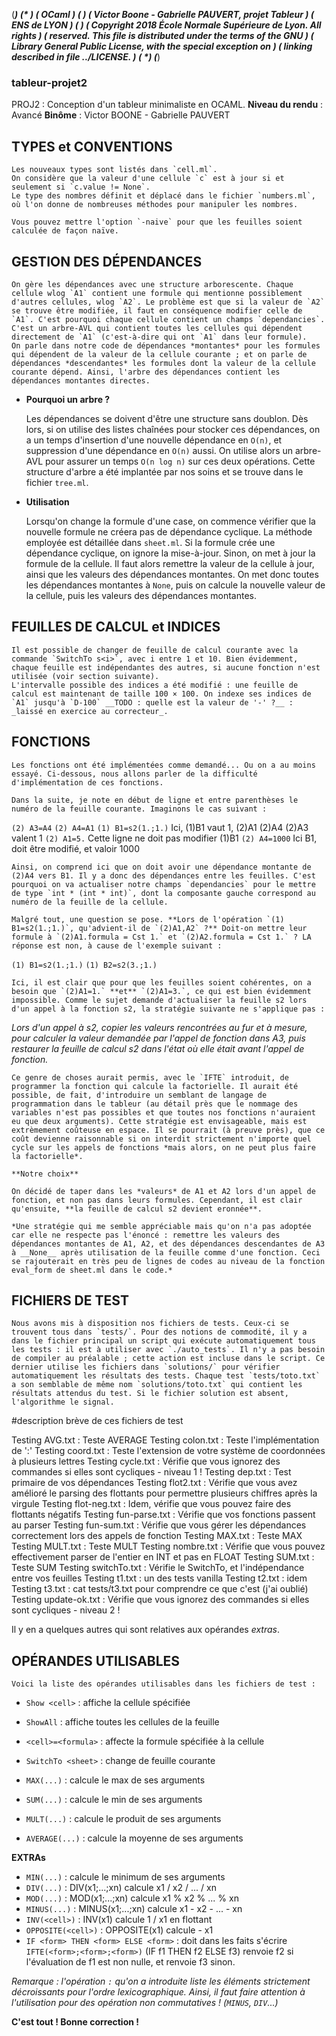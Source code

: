 (***********************************************************************)
(*                                                                     *)
(*                            **OCaml**                                *)
(*                                                                     *)
(*            Victor Boone - Gabrielle PAUVERT, projet Tableur         *)
(*                           ENS de LYON                               *)
(*                                                                     *)
(*  Copyright 2018 École Normale Supérieure de Lyon.  All rights       *)
(*  reserved.  This file is distributed under the terms of the GNU     *)
(*  Library General Public License, with the special exception on      *)
(*  linking described in file ../LICENSE.                              *)
(*                                                                     *)
(***********************************************************************)


### tableur-projet2


PROJ2 : Conception d'un tableur minimaliste en OCAML.
**Niveau du rendu** : Avancé
**Binôme** : Victor BOONE - Gabrielle PAUVERT

## TYPES et CONVENTIONS

	Les nouveaux types sont listés dans `cell.ml`.
	On considère que la valeur d'une cellule `c` est à jour si et seulement si `c.value != None`.
	Le type des nombres définit et déplacé dans le fichier `numbers.ml`, où l'on donne de nombreuses méthodes pour manipuler les nombres.

	Vous pouvez mettre l'option `-naive` pour que les feuilles soient calculée de façon naïve.


## GESTION DES DÉPENDANCES

	On gère les dépendances avec une structure arborescente. Chaque cellule wlog `A1` contient une formule qui mentionne possiblement d'autres cellules, wlog `A2`. Le problème est que si la valeur de `A2` se trouve être modifiée, il faut en conséquence modifier celle de `A1`. C'est pourquoi chaque cellule contient un champs `dependancies`. C'est un arbre-AVL qui contient toutes les cellules qui dépendent directement de `A1` (c'est-à-dire qui ont `A1` dans leur formule).
	On parle dans notre code de dépendances *montantes* pour les formules qui dépendent de la valeur de la cellule courante ; et on parle de dépendances *descendantes* les formules dont la valeur de la cellule courante dépend. Ainsi, l'arbre des dépendances contient les dépendances montantes directes.


 - **Pourquoi un arbre ?**

	Les dépendances se doivent d'être une structure sans doublon. Dès lors, si on utilise des listes chaînées pour stocker ces dépendances, on a un temps d'insertion d'une nouvelle dépendance en `O(n)`, et suppression d'une dépendance en `O(n)` aussi. On utilise alors un arbre-AVL pour assurer un temps `O(n log n)` sur ces deux opérations. Cette structure d'arbre a été implantée par nos soins et se trouve dans le fichier `tree.ml`.

 - **Utilisation**

	Lorsqu'on change la formule d'une case, on commence vérifier que la nouvelle formule ne créera pas de dépendance cyclique. La méthode employée est détaillée dans `sheet.ml`. Si la formule crée une dépendance cyclique, on ignore la mise-à-jour. Sinon, on met à jour la formule de la cellule. Il faut alors remettre la valeur de la cellule à jour, ainsi que les valeurs des dépendances montantes. On met donc toutes les dépendances montantes à `None`, puis on calcule la nouvelle valeur de la cellule, puis les valeurs des dépendances montantes.

## FEUILLES DE CALCUL et INDICES

	Il est possible de changer de feuille de calcul courante avec la commande `SwitchTo s<i>`, avec i entre 1 et 10. Bien évidemment, chaque feuille est indépendantes des autres, si aucune fonction n'est utilisée (voir section suivante).
	L'intervalle possible des indices a été modifié : une feuille de calcul est maintenant de taille 100 × 100. On indexe ses indices de `A1` jusqu'à `D-100` __TODO : quelle est la valeur de '-' ?__ : _laissé en exercice au correcteur_.


## FONCTIONS

	Les fonctions ont été implémentées comme demandé... Ou on a au moins essayé. Ci-dessous, nous allons parler de la difficulté d'implémentation de ces fonctions.

	Dans la suite, je note en début de ligne et entre parenthèses le numéro de la feuille courante. Imaginons le cas suivant :

`(2) A3=A4`
`(2) A4=A1`
`(1) B1=s2(1.;1.)`	Ici, (1)B1 vaut 1, (2)A1 (2)A4 (2)A3 valent 1
`(2) A1=5.`         Cette ligne ne doit pas modifier (1)B1
`(2) A4=1000`		Ici B1, doit être modifié, et valoir 1000

	Ainsi, on comprend ici que on doit avoir une dépendance montante de (2)A4 vers B1. Il y a donc des dépendances entre les feuilles. C'est pourquoi on va actualiser notre champs `dependancies` pour le mettre de type `int * (int * int)`, dont la composante gauche correspond au numéro de la feuille de la cellule.

	Malgré tout, une question se pose. **Lors de l'opération `(1) B1=s2(1.;1.)`, qu'advient-il de `(2)A1,A2` ?** Doit-on mettre leur formule à `(2)A1.formula = Cst 1.` et `(2)A2.formula = Cst 1.` ? LA réponse est non, à cause de l'exemple suivant :

`(1) B1=s2(1.;1.)`
`(1) B2=s2(3.;1.)`

	Ici, il est clair que pour que les feuilles soient cohérentes, on a besoin que `(2)A1=1.` **et** `(2)A1=3.`, ce qui est bien évidemment impossible. Comme le sujet demande d'actualiser la feuille s2 lors d'un appel à la fonction s2, la stratégie suivante ne s'applique pas :

*Lors d'un appel à s2, copier les valeurs rencontrées au fur et à mesure, pour calculer la valeur demandée par l'appel de fonction dans A3, puis restaurer la feuille de calcul s2 dans l'état où elle était avant l'appel de fonction.*

	Ce genre de choses aurait permis, avec le `IFTE` introduit, de programmer la fonction qui calcule la factorielle. Il aurait été possible, de fait, d'introduire un semblant de langage de programmation dans le tableur (au détail près que le nommage des variables n'est pas possibles et que toutes nos fonctions n'auraient eu que deux arguments). Cette stratégie est envisageable, mais est extrèmement coûteuse en espace. Il se pourrait (à preuve près), que ce coût devienne raisonnable si on interdit strictement n'importe quel cycle sur les appels de fonctions *mais alors, on ne peut plus faire la factorielle*.

	**Notre choix**

	On décidé de taper dans les *valeurs* de A1 et A2 lors d'un appel de fonction, et non pas dans leurs formules. Cependant, il est clair qu'ensuite, **la feuille de calcul s2 devient eronnée**.

	*Une stratégie qui me semble appréciable mais qu'on n'a pas adoptée car elle ne respecte pas l'énoncé : remettre les valeurs des dépendances montantes de A1, A2, et des dépendances descendantes de A3 à __None__ après utilisation de la feuille comme d'une fonction. Ceci se rajouterait en très peu de lignes de codes au niveau de la fonction eval_form de sheet.ml dans le code.*



## FICHIERS DE TEST

	Nous avons mis à disposition nos fichiers de tests. Ceux-ci se trouvent tous dans `tests/`. Pour des notions de commodité, il y a dans le fichier principal un script qui exécute automatiquement tous les tests : il est à utiliser avec `./auto_tests`. Il n'y a pas besoin de compiler au préalable ; cette action est incluse dans le script. Ce dernier utilise les fichiers dans `solutions/` pour vérifier automatiquement les résultats des tests. Chaque test `tests/toto.txt` a son semblable de même nom `solutions/toto.txt` qui contient les résultats attendus du test. Si le fichier solution est absent, l'algorithme le signal.

#description brève de ces fichiers de test

Testing AVG.txt    : 	Teste AVERAGE
Testing colon.txt  :    Teste l'implémentation de ':'
Testing coord.txt  :    Teste l'extension de votre système de
					    coordonnées à plusieurs lettres
Testing cycle.txt  :    Vérifie que vous ignorez des commandes si
					    elles sont cycliques - niveau 1 !
Testing dep.txt    :    Test primaire de vos dépendances
Testing flot2.txt  :    Vérifie que vous avez amélioré le parsing
					    des flottants pour permettre plusieurs
                       	chiffres après la virgule
Testing flot-neg.txt :  Idem, vérifie que vous pouvez faire des
            	   	 	flottants négatifs
Testing fun-parse.txt :   Vérifie que vos fonctions passent au
						  parser
Testing fun-sum.txt :     Vérifie que vous gérer les dépendances
						  correctement lors des appels de fonction
Testing MAX.txt    :      Teste MAX
Testing MULT.txt   :      Teste MULT
Testing nombre.txt :      Vérifie que vous pouvez effectivement
						  parser de l'entier en INT et pas en FLOAT
Testing SUM.txt    :      Teste SUM
Testing switchTo.txt :    Vérifie le SwitchTo, et l'indépendance
					      entre vos feuilles
Testing t1.txt     :      un des tests vanilla
Testing t2.txt     :      idem
Testing t3.txt     :      cat tests/t3.txt pour comprendre ce que
						  c'est (j'ai oublié)
Testing update-ok.txt :   Vérifie que vous ignorez des commandes si
	  					  elles sont cycliques - niveau 2 !

Il y en a quelques autres qui sont relatives aux opérandes *extras*.

## OPÉRANDES UTILISABLES

	Voici la liste des opérandes utilisables dans les fichiers de test :

- `Show <cell>`      : affiche la cellule spécifiée
- `ShowAll`          : affiche toutes les cellules de la feuille
- `<cell>=<formula>` : affecte la formule spécifiée à la cellule
- `SwitchTo <sheet>` : change de feuille courante

- `MAX(...)`		 : calcule le max de ses arguments
- `SUM(...)`	     : calcule le min de ses arguments
- `MULT(...)`		 : calcule le produit de ses arguments
- `AVERAGE(...)`	 : calcule la moyenne de ses arguments

**EXTRAs**

- `MIN(...)`		 : calcule le minimum de ses arguments
- `DIV(...)`		 : DIV(x1;...;xn) calcule x1 / x2 / ... / xn
- `MOD(...)`		 : MOD(x1;...;xn) calcule x1 % x2 % ... % xn
- `MINUS(...)`		 : MINUS(x1;...;xn) calcule x1 - x2 - ... - xn
- `INV(<cell>)`	     : INV(x1) calcule 1 / x1 en flottant
- `OPPOSITE(<cell>)` : OPPOSITE(x1) calcule - x1
- `IF <form> THEN <form> ELSE <form>` : doit dans les faits s'écrire `IFTE(<form>;<form>;<form>)`
					   (IF f1 THEN f2 ELSE f3) renvoie f2 si l'évaluation de f1 est non nulle, et renvoie f3 sinon.

*Remarque : l'opération `:` qu'on a introduite liste les éléments strictement décroissants pour l'ordre lexicographique. Ainsi, il faut faire attention à l'utilisation pour des opération non commutatives ! (`MINUS`, `DIV`...)*


**C'est tout ! Bonne correction !**
